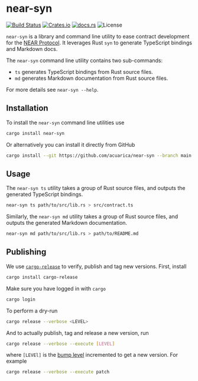 # near-syn

[![Build Status](https://github.com/acuarica/near-syn/actions/workflows/near-syn.yml/badge.svg)](https://github.com/acuarica/near-syn/actions/)
[![Crates.io](https://img.shields.io/crates/v/near-syn)](https://crates.io/crates/near-syn/)
[![docs.rs](https://img.shields.io/docsrs/near-syn)](https://docs.rs/near-syn/)
![License](https://img.shields.io/crates/l/near-syn.svg)

`near-syn` is a library and command line utility to ease contract development for the [NEAR Protocol](https://near.org/).
It leverages Rust `syn` to generate TypeScript bindings and Markdown docs.

The `near-syn` command line utility contains two sub-commands:

- `ts` generates TypeScript bindings from Rust source files.
- `md` generates Markdown documentation from Rust source files.

For more details see `near-syn --help`.

## Installation

To install the `near-syn` command line utilities use

```sh
cargo install near-syn
```

Or alternatively you can install it directly from GitHub

```sh
cargo install --git https://github.com/acuarica/near-syn --branch main
```

## Usage

The `near-syn ts` utility takes a group of Rust source files,
and outputs the generated TypeScript bindings.

```sh
near-syn ts path/to/src/lib.rs > src/contract.ts
```

Similarly, the `near-syn md` utility takes a group of Rust source files,
and outputs the generated Markdown documentation.

```sh
near-syn md path/to/src/lib.rs > path/to/README.md
```

## Publishing

We use [`cargo-release`](https://github.com/crate-ci/cargo-release) to verify, publish and tag new versions.
First, install

```sh
cargo install cargo-release
```

Make sure you have logged in with `cargo`

```sh
cargo login
```

To perform a dry-run

```sh
cargo release --verbose <LEVEL>
```

And to actually publish, tag and release a new version, run

```sh
cargo release --verbose --execute [LEVEL]
```

where `[LEVEl]` is the [bump level](https://github.com/crate-ci/cargo-release/blob/master/docs/reference.md#bump-level) incremented to get a new version.
For example

```sh
cargo release --verbose --execute patch
```
